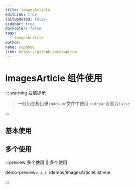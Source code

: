 ```yaml
---
title: imagesArticle
editLink: true
lastUpdated: false
sidebar: true
docFooter: false
tags:
  - imagesArticle
author:
name: supbose
link: https://github.com/supbose
---
```


# imagesArticle 组件使用

::: warning 友情提示

> 一般用在根目录`index.md`文件中使用
> `sidebar`设置为`false`

:::

<imagesArticle :list="listImagesArticle"></imagesArticle>

## 基本使用

<preview path="../../../demos/imagesArticle.vue" title="基本使用" description=""></preview>

## 多个使用

:::preview 多个使用 || 多个使用

demo-preview=../../../demos/imagesArticleList.vue

:::

<script>
const listImagesArticle = [
    {
        img: 'http://www.masonjs.cn/columns/Html.png',
        text: 'H5',
        url: '/pages/index'
    },
    {
        // img: '/images/logo.png',
        text: '易软',
        url: '/pages/index'
    },
    {
        img: '/images/logo.png',
        text: '易软',
        url: '/pages/index'
    },
    {
        img: '/images/logo.png',
        text: '易软',
        url: '/pages/index'
    },
    {
        img: '/images/logo.png',
        text: '易软',
        url: '/pages/index'
    }

]
</script>

